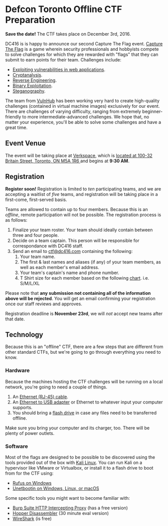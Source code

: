 # Defcon Toronto Offline CTF Preparation

**Save the date!** The CTF takes place on December 3rd, 2016.

DC416 is is happy to announce our second Capture The Flag event. [Capture The Flag](https://en.wikipedia.org/wiki/Capture_the_flag#Computer_security) is a game wherein security professionals and hobbyists compete to solve challenges for which they are rewarded with "flags" that they can submit to earn points for their team. Challenges include:

* [Exploiting vulnerabilities in web applications](https://www.owasp.org/index.php/OWASP_Top_Ten_Cheat_Sheet).
* [Cryptanalysis](http://practicalcryptography.com/cryptanalysis/).
* [Reverse Engineering](https://beginners.re/).
* [Binary Exploitation](https://trailofbits.github.io/ctf/exploits/binary1.html).
* [Steganography](http://steghide.sourceforge.net/).

The team from [VulnHub](https://www.vulnhub.com/) has been working very hard to create high-quality challenges (contained in virtual machine images) exclusively for our event. There are challenges of varying difficulty, ranging from extremely beginner-friendly to more intermediate-advanced challenges. We hope that, no matter your experience, you'll be able to solve some challenges and have a great time.

## Event Venue

The event will be taking place at [Verkspace](http://verk.space), which is [located at 100-32 Britain Street, Toronto, ON M5A 1R6
](https://www.google.ca/maps/place/Verkspace/@43.653916,-79.370617,15z/data=!4m2!3m1!1s0x0:0x2fcf1a874ead22cb?sa=X&ved=0ahUKEwislc3PwqHQAhWq4IMKHdOUAnQQ_BIIdDAP) and begins at **9:30 AM**.

## Registration

**Register soon!** Registration is limited to *ten* participating teams, and we are accepting a waitlist of *five* teams, and registration will be taking place in a first-come, first-served basis.

Teams are allowed to contain up to four members. Because this is an *offline*, remote participation will not be possible.  The registration process is as follows:

1. Finalize your team roster. Your team should ideally contain between three and four people.
2. Decide on a team captain. This person will be responsible for correspondance with DC416 staff.
3. Send an email to ctf@dc416.com containing the following:
   1. Your team name.
   2. The first & last names and aliases (if any) of your team members, as well as each member's email address.
   3. Your team's captain's name and phone number.
   4. T Shirt size for each member based on the following [chart](http://dc416.com/wp-content/uploads/2016/11/sizes.png). i.e. S/M/L/XL

Please note that **any submission not containing all of the information above will be rejected**. You will get an email confirming your registration once our staff reviews and approves.

Registration deadline is **November 23rd**, we will *not* accept new teams after that date.

## Technology

Because this is an "offline" CTF, there are a few steps that are different from other standard CTFs, but we're going to go through everything you need to know.

### Hardware

Because the machines hosting the CTF challenges will be running on a local network, you're going to need a couple of things.

1. An [Ethernet (RJ-45) cable](http://www.bestbuy.ca/en-CA/category/networking-cables/32282a.aspx).
2. An [Ethernet to USB adapter](http://www.bestbuy.ca/Search/SearchResults.aspx?path=ca77b9b4beca91fe414314b86bb581f8en20&query=Ethernet%20adapter) or Ethernet to whatever input your computer supports.
3. You should bring a [flash drive](http://www.bestbuy.ca/Search/SearchResults.aspx?type=product&page=1&sortBy=relevance&sortDir=desc&query=flash+drive) in case any files need to be transferred offline.

Make sure you bring your computer and its charger, too. There will be plenty of power outlets.

### Software

Most of the flags are designed to be possible to be discovered using the tools provided out of the box with [Kali Linux](https://www.kali.org/). You can run Kali on a hypervisor like VMware or Virtualbox, or install it to a flash drive to boot from for the CTF using:

* [Rufus on Windows](https://rufus.akeo.ie/)
* [Unetbootin on Windows, Linux, or macOS](https://unetbootin.github.io/)

Some specific tools you might want to become familiar with:

* [Burp Suite HTTP Intercepting Proxy](https://portswigger.net/burp/) (has a free version)
* [Hopper Disassembler](https://www.hopperapp.com/) (30 minute eval version)
* [WireShark](https://www.wireshark.org/) (is free)

